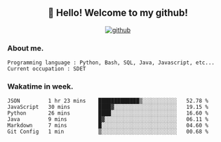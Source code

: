 <h2 align="center">👋 Hello! Welcome to my github! </h2>
<p align="center">
  <a href="https://github.com/usergwen"><img src="https://img.shields.io/badge/GitHub-24292e" alt="github"></a>
</p>

### About me.

```Plain Text
Programming language : Python, Bash, SQL, Java, Javascript, etc...
Current occupation : SDET
```
### Wakatime in week.

<!--START_SECTION:waka-->

```text
JSON         1 hr 23 mins    █████████████▒░░░░░░░░░░░   52.78 %
JavaScript   30 mins         ████▓░░░░░░░░░░░░░░░░░░░░   19.15 %
Python       26 mins         ████░░░░░░░░░░░░░░░░░░░░░   16.60 %
Java         9 mins          █▓░░░░░░░░░░░░░░░░░░░░░░░   06.11 %
Markdown     7 mins          █░░░░░░░░░░░░░░░░░░░░░░░░   04.60 %
Git Config   1 min           ▒░░░░░░░░░░░░░░░░░░░░░░░░   00.68 %
```

<!--END_SECTION:waka-->

